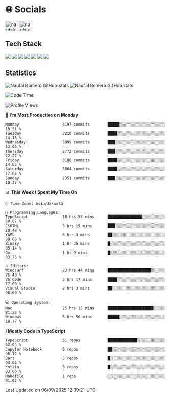<h1 align="">🌐 Socials</h1>
<p align="left">
<a href="https://linkedin.com/in/naufal-romero-putra-pratama-9ab816177/" target="blank"><img align="center" src="https://raw.githubusercontent.com/rahuldkjain/github-profile-readme-generator/master/src/images/icons/Social/linked-in-alt.svg" alt="naufalromero" height="30" width="40" /></a>
<a href="https://instagram.com/naufalromero" target="blank"><img align="center" src="https://raw.githubusercontent.com/rahuldkjain/github-profile-readme-generator/master/src/images/icons/Social/instagram.svg" alt="naufalromero" height="30" width="40" /></a>
</p>


<h2 align="">Tech Stack</h2>
<div align="">
  <img src="https://img.shields.io/badge/next.js-000000?style=for-the-badge&logo=nextdotjs&logoColor=white"/>
 <img src="https://img.shields.io/badge/typescript-%23007ACC.svg?style=for-the-badge&logo=typescript&logoColor=white"/>
 <img src="https://img.shields.io/badge/react-%2320232a.svg?style=for-the-badge&logo=react&logoColor=%2361DAFB"/>
 <img src="https://img.shields.io/badge/tailwindcss-%2338B2AC.svg?style=for-the-badge&logo=tailwind-css&logoColor=white"/>
 <img src="https://img.shields.io/badge/Prisma-3982CE?style=for-the-badge&logo=Prisma&logoColor=white"/>
 <img src="https://img.shields.io/badge/javascript-%23323330.svg?style=for-the-badge&logo=javascript&logoColor=%23F7DF1E"/>
 <img src="https://img.shields.io/badge/java-%23ED8B00.svg?style=for-the-badge&logo=openjdk&logoColor=white"/>
</div>


<h2 align="">Statistics</h2>
<div align="">
<img src="https://github-readme-stats-xi-nine-74.vercel.app/api?username=romves&show_icons=true&theme=tokyonight&include_all_commits=true&count_private=true" alt="Naufal Romero GitHub stats"/>
<img src="https://github-readme-stats-xi-nine-74.vercel.app/api/top-langs/?username=romves&theme=tokyonight&hide_border=false&include_all_commits=true&count_private=true&layout=compact" alt="Naufal Romero GitHub stats"/>
</div>

<!--START_SECTION:waka-->
![Code Time](http://img.shields.io/badge/Code%20Time-2%2C885%20hrs%2026%20mins-blue)

![Profile Views](http://img.shields.io/badge/Profile%20Views-0-blue)

📅 **I'm Most Productive on Monday** 

```text
Monday                   4197 commits        █████░░░░░░░░░░░░░░░░░░░░   18.51 % 
Tuesday                  3210 commits        ████░░░░░░░░░░░░░░░░░░░░░   14.15 % 
Wednesday                3099 commits        ███░░░░░░░░░░░░░░░░░░░░░░   13.66 % 
Thursday                 2772 commits        ███░░░░░░░░░░░░░░░░░░░░░░   12.22 % 
Friday                   3186 commits        ████░░░░░░░░░░░░░░░░░░░░░   14.05 % 
Saturday                 3864 commits        ████░░░░░░░░░░░░░░░░░░░░░   17.04 % 
Sunday                   2351 commits        ███░░░░░░░░░░░░░░░░░░░░░░   10.37 % 
```


📊 **This Week I Spent My Time On** 

```text
🕑︎ Time Zone: Asia/Jakarta

💬 Programming Languages: 
TypeScript               18 hrs 55 mins      ███████████████░░░░░░░░░░   60.87 % 
CSHTML                   3 hrs 15 mins       ███░░░░░░░░░░░░░░░░░░░░░░   10.48 % 
YAML                     3 hrs 3 mins        ██░░░░░░░░░░░░░░░░░░░░░░░   09.86 % 
Binary                   1 hr 35 mins        █░░░░░░░░░░░░░░░░░░░░░░░░   05.14 % 
Go                       1 hr 9 mins         █░░░░░░░░░░░░░░░░░░░░░░░░   03.75 % 

🔥 Editors: 
Windsurf                 23 hrs 44 mins      ███████████████████░░░░░░   76.40 % 
VS Code                  5 hrs 17 mins       ████░░░░░░░░░░░░░░░░░░░░░   17.00 % 
Visual Studio            2 hrs 3 mins        ██░░░░░░░░░░░░░░░░░░░░░░░   06.60 % 

💻 Operating System: 
Mac                      25 hrs 15 mins      ████████████████████░░░░░   81.23 % 
Windows                  5 hrs 50 mins       █████░░░░░░░░░░░░░░░░░░░░   18.77 % 
```

**I Mostly Code in TypeScript** 

```text
TypeScript               51 repos            █████████████░░░░░░░░░░░░   52.04 % 
Jupyter Notebook         6 repos             ██░░░░░░░░░░░░░░░░░░░░░░░   06.12 % 
Dart                     3 repos             █░░░░░░░░░░░░░░░░░░░░░░░░   03.06 % 
Kotlin                   3 repos             █░░░░░░░░░░░░░░░░░░░░░░░░   03.06 % 
Makefile                 1 repo              ░░░░░░░░░░░░░░░░░░░░░░░░░   01.02 % 
```




 Last Updated on 06/09/2025 12:39:21 UTC
<!--END_SECTION:waka-->
